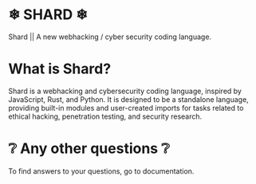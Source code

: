 # ❄ SHARD ❄
Shard || A new webhacking / cyber security coding language. 

# What is Shard? 
Shard is a webhacking and cybersecurity coding language, inspired by JavaScript, Rust, and Python. It is designed to be a standalone language, providing built-in modules and user-created imports for tasks related to ethical hacking, penetration testing, and security research.

# ❔ Any other questions ❔
To find answers to your questions, go to documentation.
